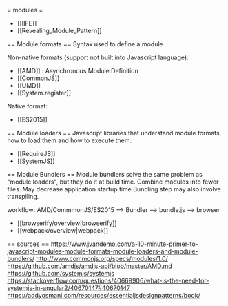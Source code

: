 = modules =
* [[IIFE]]
* [[Revealing_Module_Pattern]]

== Module formats ==
Syntax used to define a module

Non-native formats (support not built into Javascript language):
- [[AMD]] : Asynchronous Module Definition
- [[CommonJS]]
- [[UMD]]
- [[System.register]]

Native format:
- [[ES2015]]


== Module loaders ==
Javascript libraries that understand module formats, how to load them and how to execute them.

- [[RequireJS]]
- [[SystemJS]]

== Module Bundlers ==
Module bundlers solve the same problem as "module loaders", but they do it at build time.
Combine modules into fewer files.
May decrease application startup time
Bundling step may also involve transpiling.

workflow:
AMD/CommmonJS/ES2015 --> Bundler --> bundle.js --> browser

- [[browserify/overview|browserify]]
- [[webpack/overview|webpack]]



== sources ==
https://www.jvandemo.com/a-10-minute-primer-to-javascript-modules-module-formats-module-loaders-and-module-bundlers/
http://www.commonjs.org/specs/modules/1.0/
https://github.com/amdjs/amdjs-api/blob/master/AMD.md
https://github.com/systemjs/systemjs
https://stackoverflow.com/questions/40669906/what-is-the-need-for-systemjs-in-angular2/40670147#40670147
https://addyosmani.com/resources/essentialjsdesignpatterns/book/

